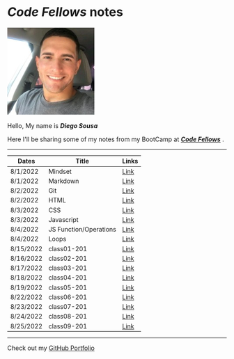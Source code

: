 # **_Code Fellows_ notes**

![Me](profile.jpeg)

Hello, My name is **_Diego Sousa_**

Here I'll be sharing some of my notes from my BootCamp at [**_Code Fellows_**](https://www.codefellows.org/) .

---

| Dates     | Title                  | Links                    |
| --------- | ---------------------- | ------------------------ |
| 8/1/2022  | Mindset                | [Link](mindset-notes.md) |
| 8/1/2022  | Markdown               | [Link](Markdown.md)      |
| 8/2/2022  | Git                    | [Link](git.md)           |
| 8/2/2022  | HTML                   | [Link](html-notes.md)    |
| 8/3/2022  | CSS                    | [Link](css-notes.md)     |
| 8/3/2022  | Javascript             | [Link](js-notes.md)      |
| 8/4/2022  | JS Function/Operations | [Link](js-functions.md)  |
| 8/4/2022  | Loops                  | [Link](loops.md)         |
| 8/15/2022 | class01-201            | [Link](class01-201.md)   |
| 8/16/2022 | class02-201            | [Link](class02-201.md)   |
| 8/17/2022 | class03-201            | [Link](class03-201.md)   |
| 8/18/2022 | class04-201            | [Link](class04-201.md)   |
| 8/19/2022 | class05-201            | [Link](class05-201.md)   |
| 8/22/2022 | class06-201            | [Link](class06-201.md)   |
| 8/23/2022 | class07-201            | [Link](class07-201.md)   |
| 8/24/2022 | class08-201            | [Link](class08-201.md)   |
| 8/25/2022 | class09-201            | [Link](class09-201.md)   |

---

Check out my [GitHub Portfolio](https://github.com/dmenezessousa/)
